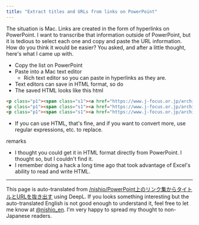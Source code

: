```yaml
---
title: "Extract titles and URLs from links on PowerPoint"
---
```


The situation is Mac.
Links are created in the form of hyperlinks on PowerPoint.
I want to transcribe that information outside of PowerPoint, but it is tedious to select each one and copy and paste the URL information.
How do you think it would be easier? You asked, and after a little thought, here's what I came up with.

- Copy the list on PowerPoint
- Paste into a Mac text editor
    - Rich text editor so you can paste in hyperlinks as they are.
- Text editors can save in HTML format, so do
- The saved HTML looks like this
html

```html
<p class="p1"><span class="s1"><a href="https://www.j-focus.or.jp/archives/001/201307/5715be09b5800.pdf">[Nanotech & Materials] Development of High Performance Tires with Reduced Environmental Impact</a ></span></p>
<p class="p1"><span class="s1"><a href="https://www.j-focus.or.jp/archives/001/201307/5715be09ba60c.pdf">[Nanotech & Materials] Catalyst Simulation for Exhaust Gas Purification</a a></span></p>
<p class="p1"><span class="s1"><a href="https://www.j-focus.or.jp/archives/001/201307/5715be09bc047.pdf">[Nanotech & Materials] Development of Lead-free Fishing Pole</a></p span></p>
```

- If you can use HTML, that's fine, and if you want to convert more, use regular expressions, etc. to replace.

remarks
- I thought you could get it in HTML format directly from PowerPoint. I thought so, but I couldn't find it.
- I remember doing a hack a long time ago that took advantage of Excel's ability to read and write HTML.

---
This page is auto-translated from [/nishio/PowerPoint上のリンク集からタイトルとURLを抜き出す](https://scrapbox.io/nishio/PowerPoint上のリンク集からタイトルとURLを抜き出す) using DeepL. If you looks something interesting but the auto-translated English is not good enough to understand it, feel free to let me know at [@nishio_en](https://twitter.com/nishio_en). I'm very happy to spread my thought to non-Japanese readers.